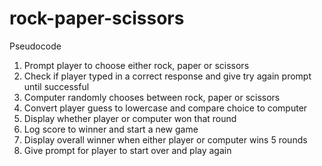 # rock-paper-scissors

Pseudocode
1) Prompt player to choose either rock, paper or scissors
2) Check if player typed in a correct response and give try again prompt until successful
3) Computer randomly chooses between rock, paper or scissors
4) Convert player guess to lowercase and compare choice to computer
5) Display whether player or computer won that round
6) Log score to winner and start a new game
7) Display overall winner when either player or computer wins 5 rounds
8) Give prompt for player to start over and play again